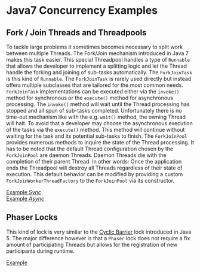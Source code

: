 Java7 Concurrency Examples
==========================

## Fork / Join Threads and Threadpools
To tackle large problems it sometimes becomes necessary to split work between multiple Threads. The Fork/Join mechanism
introduced in Java 7 makes this task easier. This special Threadpool handles a type of `Runnable` that allows the
developer to implement a splitting logic and let the Thread handle the forking and joining of sub-tasks automatically.
The `ForkJoinTask` is this kind of `Runnable`. The `ForkJoinTask` is rarely used directly but instead offers multiple
subclasses that are tailored for the most common needs.  
`ForkJoinTask` implementations can be executed either via the `invoke()` method for synchronous or the `execute()`
method for asynchronous processing. The `invoke()` method will wait until the Thread processing has stopped and all
spun of sub-tasks completed. Unfortunately there is no time-out mechanism like with the e.g. `wait()` method, the
owning Thread will halt. To avoid that a developer may choose the asynchronous execution of the tasks via the
`execute()` method. This method will continue without waiting for the task and its potential sub-tasks to finish.
The `ForkJoinPool` provides numerous methods to inquire the state of the Thread processing. It has to be noted that
the default Thread configuration chosen by the `ForkJoinPool` are daemon Threads. Daemon Threads die with the completion
of their parent Thread. In other words: Once the application ends the Threadpool will destroy all Threads regardless
of their state of execution. This default behavior can be modified by providing a custom `ForkJoinWorkerThreadFactory`
to the `ForkJoinPool` via its constructor.

[Example _Sync_](ExampleForkJoin.java)  
[Example _Async_](ExampleForkJoinAsync.java)  

## Phaser Locks
This kind of lock is very similar to the [Cyclic Barrier](/src/main/java/org/soabridge/reference/java5/concurrency#cyclic-barrier)
lock introduced in Java 5. The major difference however is that a `Phaser` lock does not require a fix amount of
participating Threads but allows for the registration of new participants during runtime.
 
[Example](ExamplePhaser.java)
